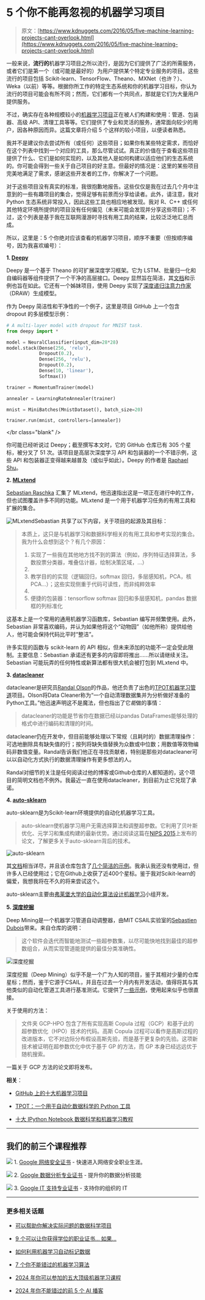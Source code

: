 # 5 个你不能再忽视的机器学习项目

> 原文：[https://www.kdnuggets.com/2016/05/five-machine-learning-projects-cant-overlook.html](https://www.kdnuggets.com/2016/05/five-machine-learning-projects-cant-overlook.html)

一般来说，**流行的**机器学习项目之所以流行，是因为它们提供了广泛的所需服务，或者它们是第一个（或可能是最好的）为用户提供某个特定专业服务的项目。这些流行的项目包括 Scikit-learn、TensorFlow、Theano、MXNet（也许？）、Weka（以前）等等。根据你所工作的特定生态系统和你的机器学习目标，你认为流行的项目可能会有所不同；然而，它们都有一个共同点，那就是它们为大量用户提供服务。

不过，确实存在各种规模较小的[机器学习项目](https://www.kdnuggets.com/2020/03/20-machine-learning-datasets-project-ideas.html)正在被人们构建和使用：管道、包装器、高级 API、清理工具等等。它们提供了专业和灵活的服务，通常面向较少的用户，因各种原因而异。这篇文章将介绍 5 个这样的较小项目，以便读者熟悉。

我并不是建议你去尝试所有（或任何）这些项目；如果你有某些特定需求，而恰好在这个列表中找到一个对应的工具，那么尽管试试。真正的价值在于查看这些项目提供了什么、它们是如何实现的，以及其他人是如何构建以适应他们的生态系统的。你可能会得到一些关于自己项目的好主意。但最好的情况是：这里的某些项目完美地满足了需求，感谢这些开发者的工作，你解决了一个问题。

对于这些项目没有真实的标准，我很抱歉地报告。这些仅仅是我在过去几个月中注意到的一些有趣项目的集合，觉得足够有前景而分享给读者。此外，请注意，我对 Python 生态系统非常投入，因此这些工具也相应地被发现。我对 R、C++ 或任何其他特定环境所提供的项目没有任何偏见（未来可能会发现并分享这些项目）；不过，这个列表是基于我在互联网漫游时寻找有用工具的结果，比较泛泛地汇总而成。

所以，这里是：5 个你绝对应该查看的机器学习项目，顺序不重要（但按顺序编号，因为我喜欢编号）：

**1\. [Deepy](https://github.com/zomux/deepy)**

Deepy 是一个基于 Theano 的可扩展深度学习框架。它为 LSTM、批量归一化和自编码器等组件提供了一个干净的高层接口。Deepy 显然旨在简洁，其[文档](http://deepy.readthedocs.io/en/latest/)和示例也旨在如此。它还有一个姊妹项目，使用 Deepy 实现了[深度递归注意力作家](http://arxiv.org/pdf/1502.04623.pdf)（DRAW）生成模型。

作为 Deepy 简洁性和干净性的一个例子，这里是项目 GitHub 上一个包含 dropout 的多层模型示例：

```py
# A multi-layer model with dropout for MNIST task.
from deepy import *

model = NeuralClassifier(input_dim=28*28)
model.stack(Dense(256, 'relu'),
            Dropout(0.2),
            Dense(256, 'relu'),
            Dropout(0.2),
            Dense(10, 'linear'),
            Softmax())

trainer = MomentumTrainer(model)

annealer = LearningRateAnnealer(trainer)

mnist = MiniBatches(MnistDataset(), batch_size=20)

trainer.run(mnist, controllers=[annealer])

```

</br class="blank" />

你可能已经听说过 Deepy；截至撰写本文时，它的 GitHub 仓库已有 305 个星标，被分叉了 51 次。该项目是高层次深度学习 API 和包装器的一个不错示例，这些 API 和包装器正变得越来越普及（或似乎如此）。Deepy 的作者是 [Raphael Shu](http://raphael.uaca.com/)。

**2\. [MLxtend](https://github.com/rasbt/mlxtend)**

[Sebastian Raschka](https://twitter.com/rasbt) 汇集了 MLxtend，他迅速指出这是一项正在进行中的工作，但也试图覆盖许多不同的功能。MLxtend 是一个用于机器学习任务的有用工具和扩展的集合。

![MLxtend](../Images/a1803f039bb3a49863e5f0c86669d426.png)Sebastian 共享了以下内容，关于项目的起源及其目标：

> 本质上，这只是与机器学习和数据科学相关的有用工具和参考实现的集合。我为什么会想到这个？有几个原因：
> 
> 1.  实现了一些我在其他地方找不到的算法（例如，序列特征选择算法，多数投票分类器，堆叠估计器，绘制决策区域，...）
> 1.  
> 1.  教学目的的实现（逻辑回归，softmax 回归，多层感知机，PCA，核 PCA...）；这些实现侧重于代码可读性，而非纯粹效率
> 1.  
> 1.  便捷的包装器：tensorflow softmax 回归和多层感知机，pandas 数据框的列标准化

这基本上是一个常用的通用机器学习函数库，Sebastian 编写并频繁使用。此外，Sebastian 非常喜欢编码，并认为如果他将这个“动物园”（如他所称）提供给他人，他可能会保持代码比平时“整洁”。

许多实现的函数与 scikit-learn 的 API 相似，但未来添加的功能不一定会受此限制。主要信息：Sebastian 承诺还有更多的内容即将推出……所以请继续关注。Sebastian 可能玩弄的任何特性或新算法都有很大机会被打包到 MLxtend 中。

**3\. [datacleaner](https://github.com/rhiever/datacleaner)**

datacleaner是研究员[Randal Olson](http://www.randalolson.com/blog/)的作品，他还负责了出色的[TPOT机器学习管道](/2016/05/tpot-python-automating-data-science.html)项目。Olson将Data Cleaner称为“一个自动清理数据集并为分析做好准备的Python工具。”他迅速声明这不是魔法，但也指出了它*能*做的事情：

> datacleaner的功能是节省你在数据已经以pandas DataFrames能够处理的格式中进行编码和清理的时间。

datacleaner仍在开发中，但目前能够处理以下常规（且耗时的）数据清理操作：可选地删除具有缺失值的行；按列将缺失值替换为众数或中位数；用数值等效物编码非数值变量。Randal告诉我们他正在寻找贡献者，特别是那些对datacleaner可以以自动化方式执行的数据清理操作有更多想法的人。

Randal对细节的关注是任何阅读过他的博客或Github仓库的人都知道的，这个项目的简明文档也不例外。我最近一直在使用datacleaner，到目前为止它兑现了承诺。

**4\. [auto-sklearn](https://github.com/automl/auto-sklearn)**

auto-sklearn是为Scikit-learn环境提供的自动化机器学习工具。

> auto-sklearn使机器学习用户无需选择算法和调整超参数。它利用了贝叶斯优化、元学习和集成构建的最新优势。通过阅读这篇在[NIPS 2015](http://papers.nips.cc/paper/5872-efficient-and-robust-automated-machine-learning.pdf)上发布的论文，了解更多关于auto-sklearn背后的技术。

![auto-sklearn](../Images/4aafb75cd73f71f8b37f7d7bc31f4e70.png)

其[文档](http://automl.github.io/auto-sklearn/stable/)相当详尽，并且该仓库包含了[几个简洁的示例](https://github.com/automl/auto-sklearn/tree/master/example)。我承认我还没有使用过，但许多人已经使用过；它在Github上收获了近400个星标。鉴于我对Scikit-learn的偏爱，我想我将在不久的将来尝试这个。

auto-sklearn主要由[弗莱堡大学的自动化算法设计机器学习](http://aad.informatik.uni-freiburg.de/)小组开发。

**5\. [深度挖掘](https://github.com/HDI-Project/DeepMining)**

Deep Mining是一个机器学习管道自动调整器，由MIT CSAIL实验室的[Sebastien Dubois](http://sds-dubois.github.io/)带来。来自仓库的说明：

> 这个软件会迭代而智能地测试一些超参数集，以尽可能快地找到最佳的超参数组合，从而实现管道能提供的最佳分类准确性。

![深度挖掘](../Images/320d6937c084938979886b791a91e8dd.png)

深度挖掘（Deep Mining）似乎不是一个广为人知的项目，鉴于其相对少量的仓库星标；然而，鉴于它源于CSAIL，并且在过去一个月内有开发活动，值得将其与其他类似的自动化管道工具进行基准测试。它提供了[一些示例](https://github.com/HDI-Project/DeepMining/tree/master/gcp_hpo/examples)，使用起来似乎也很直接。

关于使用的方法：

> 文件夹 GCP-HPO 包含了所有实现高斯 Copula 过程（GCP）和基于此的超参数优化（HPO）技术的代码。高斯 Copula 过程可以看作是高斯过程的改进版本，它不对边际分布假设高斯先验，而是基于更复杂的先验。这项新技术被证明在超参数优化中优于基于 GP 的方法，而 GP 本身已经远远优于随机搜索。

一篇关于 GCP 方法的论文即将发布。

**相关**：

+   [GitHub 上的十大机器学习项目](/2015/12/top-10-machine-learning-github.html)

+   [TPOT：一个用于自动化数据科学的 Python 工具](/2016/05/tpot-python-automating-data-science.html)

+   [十大 IPython Notebook 数据科学和机器学习教程](/2016/04/top-10-ipython-nb-tutorials.html)

* * *

## 我们的前三个课程推荐

![](../Images/0244c01ba9267c002ef39d4907e0b8fb.png) 1\. [Google 网络安全证书](https://www.kdnuggets.com/google-cybersecurity) - 快速进入网络安全职业生涯。

![](../Images/e225c49c3c91745821c8c0368bf04711.png) 2\. [Google 数据分析专业证书](https://www.kdnuggets.com/google-data-analytics) - 提升你的数据分析技能

![](../Images/0244c01ba9267c002ef39d4907e0b8fb.png) 3\. [Google IT 支持专业证书](https://www.kdnuggets.com/google-itsupport) - 支持你的组织的 IT

* * *

### 更多相关话题

+   [可以帮助你解决实际问题的数据科学项目](https://www.kdnuggets.com/2022/11/data-science-projects-help-solve-real-world-problems.html)

+   [9 个可以让你获得学位的职业证书… 如果…](https://www.kdnuggets.com/9-professional-certificates-that-can-take-you-onto-a-degree-if-you-really-want-to)

+   [如何利用机器学习自动标记数据](https://www.kdnuggets.com/2022/02/machine-learning-automatically-label-data.html)

+   [7 个你不能错过的机器学习算法](https://www.kdnuggets.com/7-machine-learning-algorithms-you-cant-miss)

+   [2024 年你可以参加的五大顶级机器学习课程](https://www.kdnuggets.com/5-top-machine-learning-courses-you-can-take-in-2024)

+   [2024 年你不能错过的前 5 个 AI 播客](https://www.kdnuggets.com/top-5-ai-podcasts-you-cant-miss-in-2024)
